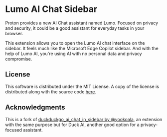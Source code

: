 # Lumo AI Chat Sidebar

Proton provides a new AI Chat assistant named Lumo. Focused on privacy and security, it could be a good assistant for everyday tasks in your browser.

This extension allows you to open the Lumo AI chat interface on the sidebar. It feels much like the Microsoft Edge Copilot sidebar. And with the help of Lumo AI, you're using AI with no personal data and privacy compromise.

## License

This software is distributed under the MIT License. A copy of the license is distributed along with the source code [here](LICENSE.md).

## Acknowledgments

This is a fork of [duckduckgo_ai_chat_in_sidebar by @yookoala](https://github.com/yookoala/duckduckgo_ai_chat_in_sidebar), an extension with the same purpose but for Duck AI, another good option for a privacy-focused assistant.
